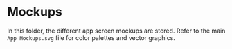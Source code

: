 # Mockups

In this folder, the different app screen mockups are stored.
Refer to the main `App Mockups.svg` file for color palettes and vector graphics.

